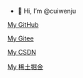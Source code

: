 - 👋 Hi, I’m @cuiwenju

[My GitHub](https://github.com/cuiwenju2017)

[My Gitee](https://gitee.com/juer2017)

[My CSDN](https://blog.csdn.net/juer2017)

[My 稀土掘金](https://juejin.cn/user/1204720474012087)

